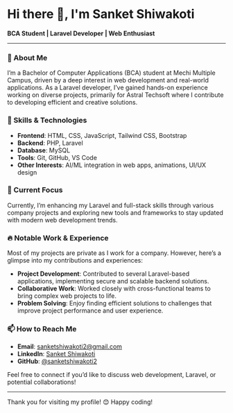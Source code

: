 # Hi there 👋, I'm Sanket Shiwakoti

**BCA Student | Laravel Developer | Web Enthusiast**

---

### 🚀 About Me
I’m a Bachelor of Computer Applications (BCA) student at Mechi Multiple Campus, driven by a deep interest in web development and real-world applications. As a Laravel developer, I’ve gained hands-on experience working on diverse projects, primarily for Astral Techsoft where I contribute to developing efficient and creative solutions.

### 💼 Skills & Technologies
- **Frontend**: HTML, CSS, JavaScript, Tailwind CSS, Bootstrap
- **Backend**: PHP, Laravel
- **Database**: MySQL
- **Tools**: Git, GitHub, VS Code
- **Other Interests**: AI/ML integration in web apps, animations, UI/UX design

### 🌱 Current Focus
Currently, I’m enhancing my Laravel and full-stack skills through various company projects and exploring new tools and frameworks to stay updated with modern web development trends.

### 🔥 Notable Work & Experience
Most of my projects are private as I work for a company. However, here’s a glimpse into my contributions and experiences:
- **Project Development**: Contributed to several Laravel-based applications, implementing secure and scalable backend solutions.
- **Collaborative Work**: Worked closely with cross-functional teams to bring complex web projects to life.
- **Problem Solving**: Enjoy finding efficient solutions to challenges that improve project performance and user experience.

### 📫 How to Reach Me
- **Email**: sanketshiwakoti2@gmail.com
- **LinkedIn**: [Sanket Shiwakoti](https://www.linkedin.com/in/sanket-shiwakoti-7987b4273/)
- **GitHub**: [@sanketshiwakoti2](https://github.com/sanketshiwakoti2)

Feel free to connect if you’d like to discuss web development, Laravel, or potential collaborations!

---

Thank you for visiting my profile! 😊 Happy coding!
